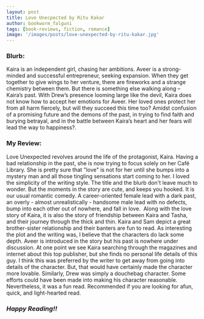 ```yaml
---
layout: post
title: Love Unecpected by Ritu Kakar
author: bookworm_falguni
tags: [book-reviews, fiction, romance]
image: '/images/posts/love-unexpected-by-ritu-kakar.jpg'
---
```

### **Blurb:**
Kaira is an independent girl, chasing her ambitions. Aveer is a strong-minded and successful entrepreneur, seeking expansion. When they get together to give wings to her venture, there are fireworks and a strange chemistry between them. But there is something else walking along – Kaira’s past. With Drew’s presence looming large like the devil, Kaira does not know how to accept her emotions for Aveer. Her loved ones protect her from all harm fiercely, but will they succeed this time too? Amidst confusion of a promising future and the demons of the past, in trying to find faith and burying betrayal, and in the battle between Kaira’s heart and her fears will lead the way to happiness?.

### **My Review:**
Love Unexpected revolves around the life of the protagonist, Kaira. Having a bad relationship in the past, she is now trying to focus solely on her Café Library. She is pretty sure that "love" is not for her until she bumps into a mystery man and all those tingling sensations start coming to her.
I loved the simplicity of the writing style. The title and the blurb don't leave much to wonder. But the moments in the story are cute, and keeps you hooked.
It is our usual romantic comedy. A career-oriented female lead with a dark past, an overly - almost unrealistically - handsome male lead with no defects, bump into each other out of nowhere, and fall in love. 
Along with the love story of Kaira, it is also the story of friendship between Kaira and Tasha, and their journey through the thick and thin. Kaira and Sam depict a great brother-sister relationship and their banters are fun to read.
As interesting the plot and the writing was, I believe that the characters do lack some depth. Aveer is introduced in the story but his past is nowhere under discussion. At one point we see Kaira searching through the magazines and internet about this top publisher, but she finds no personal life details of this guy. I think this was preferred by the writer to get away from going into details of the character. But, that would have certainly made the character more lovable.
Similarly, Drew was simply a douchebag character. Some efforts could have been made into making his character reasonable. 
Nevertheless, it was a fun read.
Recommended if you are looking for afun, quick, and light-hearted read. 

### ***Happy Reading!!***
